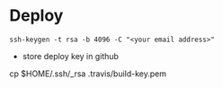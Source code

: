 # Deploy

```
ssh-keygen -t rsa -b 4096 -C "<your email address>"
```

* store deploy key in github

cp $HOME/.ssh/<repo>_rsa .travis/build-key.pem
